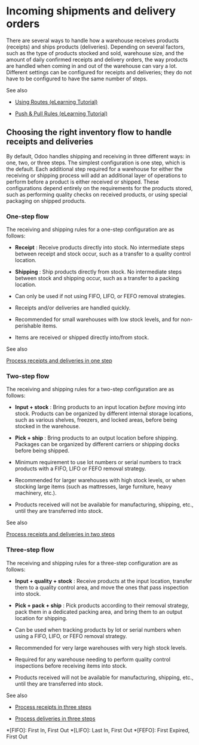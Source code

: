 # Incoming shipments and delivery orders

There are several ways to handle how a warehouse receives products (receipts)
and ships products (deliveries). Depending on several factors, such as the
type of products stocked and sold, warehouse size, and the amount of daily
confirmed receipts and delivery orders, the way products are handled when
coming in and out of the warehouse can vary a lot. Different settings can be
configured for receipts and deliveries; they do not have to be configured to
have the same number of steps.

See also

  * [Using Routes (eLearning Tutorial)](https://www.odoo.com/slides/slide/using-routes-1018)

  * [Push & Pull Rules (eLearning Tutorial)](https://www.odoo.com/slides/slide/push-pull-rules-1024)

## Choosing the right inventory flow to handle receipts and deliveries

By default, Odoo handles shipping and receiving in three different ways: in
one, two, or three steps. The simplest configuration is one step, which is the
default. Each additional step required for a warehouse for either the
receiving or shipping process will add an additional layer of operations to
perform before a product is either received or shipped. These configurations
depend entirely on the requirements for the products stored, such as
performing quality checks on received products, or using special packaging on
shipped products.

### One-step flow

The receiving and shipping rules for a one-step configuration are as follows:

  * **Receipt** : Receive products directly into stock. No intermediate steps between receipt and stock occur, such as a transfer to a quality control location.

  * **Shipping** : Ship products directly from stock. No intermediate steps between stock and shipping occur, such as a transfer to a packing location.

  * Can only be used if not using FIFO, LIFO, or FEFO removal strategies.

  * Receipts and/or deliveries are handled quickly.

  * Recommended for small warehouses with low stock levels, and for non-perishable items.

  * Items are received or shipped directly into/from stock.

See also

[Process receipts and deliveries in one step](receipts_delivery_one_step.html)

### Two-step flow

The receiving and shipping rules for a two-step configuration are as follows:

  * **Input + stock** : Bring products to an input location _before_ moving into stock. Products can be organized by different internal storage locations, such as various shelves, freezers, and locked areas, before being stocked in the warehouse.

  * **Pick + ship** : Bring products to an output location before shipping. Packages can be organized by different carriers or shipping docks before being shipped.

  * Minimum requirement to use lot numbers or serial numbers to track products with a FIFO, LIFO or FEFO removal strategy.

  * Recommended for larger warehouses with high stock levels, or when stocking large items (such as mattresses, large furniture, heavy machinery, etc.).

  * Products received will not be available for manufacturing, shipping, etc., until they are transferred into stock.

See also

[Process receipts and deliveries in two
steps](receipts_delivery_two_steps.html#inventory-receipts-delivery-two-steps)

### Three-step flow

The receiving and shipping rules for a three-step configuration are as
follows:

  * **Input + quality + stock** : Receive products at the input location, transfer them to a quality control area, and move the ones that pass inspection into stock.

  * **Pick + pack + ship** : Pick products according to their removal strategy, pack them in a dedicated packing area, and bring them to an output location for shipping.

  * Can be used when tracking products by lot or serial numbers when using a FIFO, LIFO, or FEFO removal strategy.

  * Recommended for very large warehouses with very high stock levels.

  * Required for any warehouse needing to perform quality control inspections before receiving items into stock.

  * Products received will not be available for manufacturing, shipping, etc., until they are transferred into stock.

See also

  * [Process receipts in three steps](receipts_three_steps.html#inventory-receipts-three-steps)

  * [Process deliveries in three steps](delivery_three_steps.html#inventory-delivery-three-steps)

  *[FIFO]: First In, First Out
  *[LIFO]: Last In, First Out
  *[FEFO]: First Expired, First Out

